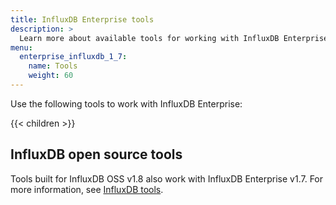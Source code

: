 ```yaml
---
title: InfluxDB Enterprise tools
description: >
  Learn more about available tools for working with InfluxDB Enterprise.
menu:
  enterprise_influxdb_1_7:
    name: Tools
    weight: 60
---
```


Use the following tools to work with InfluxDB Enterprise:

{{< children >}}

## InfluxDB open source tools
Tools built for InfluxDB OSS v1.8 also work with InfluxDB Enterprise v1.7.
For more information, see [InfluxDB tools](/influxdb/v1.7/tools/).